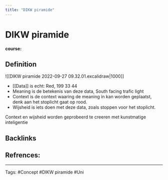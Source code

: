 ```yaml
---
title: "DIKW piramide"
---
```


# DIKW piramide
**course:**
## Definition
![[DIKW piramide 2022-09-27 09.32.01.excalidraw|1000]]
- [[Data]] is echt: Red, 199 33 44
- Meaning is de betekenis van deze data, South facing trafic light 
- Context is de context waaring de meaning in kan worden geplaatst, denk aan het stoplicht gaat op rood.
- Wijsheid is iets doen met deze data, zoals stoppen voor het stoplicht.

Context en wijsheid worden geprobeerd te creeren met kunstmatige inteligentie
## Backlinks

## Refrences:

---
Tags: #Concept #DIKW piramide #Uni 